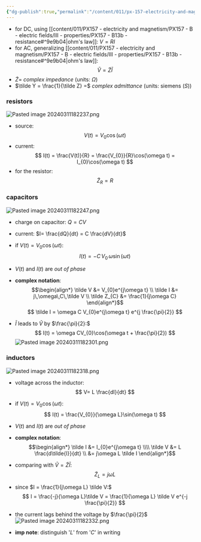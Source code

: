 ```yaml
---
{"dg-publish":true,"permalink":"/content/011/px-157-electricity-and-magnetism/px-157-e-ac-circuits/px-157-e2-complex-impedences/","noteIcon":"1","created":"2025-08-27T13:14:00.169+01:00","updated":"2024-11-26T20:11:16.000+00:00"}
---
```


- for DC, using [[content/011/PX157 - electricity and magnetism/PX157 - B - electric fields/III - properties/PX157 - B13b - resistance#^9e9b04\|ohm's law]]: $V=RI$
- for AC, generalizing [[content/011/PX157 - electricity and magnetism/PX157 - B - electric fields/III - properties/PX157 - B13b - resistance#^9e9b04\|ohm's law]]:
$$
\tilde V = \tilde Z \tilde I
$$
- $\tilde Z =$ *complex impedance* (units: $\Omega$)
- $\tilde Y = \frac{1}{\tilde Z} =$ *complex admittance* (units: siemens ($S$))
### resistors
![Pasted image 20240311182237.png](/img/user/pics/Pasted%20image%2020240311182237.png)
- source:
$$
V(t) = V_{0}\cos(\omega t)
$$
- current:
$$
I(t) = \frac{V(t)}{R} = \frac{V_{0}}{R}\cos(\omega t) = I_{0}\cos(\omega t)
$$
- for the resistor:
$$
\tilde Z_{R}=R
$$
### capacitors
![Pasted image 20240311182247.png](/img/user/pics/Pasted%20image%2020240311182247.png)
- charge on capacitor: $Q=CV$
- current: $I= \frac{dQ}{dt} = C \frac{dV}{dt}$
- if $V(t) = V_{0}\cos(\omega t):$
$$
I(t) = -C\,V_{0}\,\omega\sin(\omega t)
$$
- $V(t)$ and $I(t)$ are *out of phase*

- **complex notation**:
$$\begin{align*}
		\tilde V &= V_{0}e^{j\omega t} \\
		\tilde I &= j\,\omega\,C\,\tilde V \\
		\tilde Z_{C} &= \frac{1}{j\omega C}
	\end{align*}$$
$$
\tilde I = \omega C V_{0}e^{j\omega t} e^{j \frac{\pi}{2}}
$$
- $\tilde I$ leads to $\tilde V$ by $\frac{\pi}{2}:$
$$
I(t) = \omega CV_{0}\cos(\omega t + \frac{\pi}{2})
$$
![Pasted image 20240311182301.png](/img/user/pics/Pasted%20image%2020240311182301.png)
### inductors
![Pasted image 20240311182318.png](/img/user/pics/Pasted%20image%2020240311182318.png)
- voltage across the inductor:
$$
V= L \frac{dI}{dt}
$$
- if $V(t) = V_{0}\cos(\omega t):$
$$
I(t) = \frac{V_{0}}{\omega L}\sin(\omega t)
$$
- $V(t)$ and $I(t)$ are *out of phase*

- **complex notation**:
$$\begin{align*}
		\tilde I &= I_{0}e^{j\omega t} \\\\
		\tilde V &= L \frac{d\tilde{I}}{dt} \\
		&= j\omega L \tilde I
	\end{align*}$$
- comparing with $\tilde V = \tilde Z \tilde I:$
$$
\tilde Z_{L} = j\omega L
$$
- since $I = \frac{1}{j\omega L} \tilde V:$
$$
I = \frac{-j}{\omega L}\tilde V = \frac{1}{\omega L} \tilde V e^{-j \frac{\pi}{2}}
$$
- the current lags behind the voltage by $\frac{\pi}{2}$
![Pasted image 20240311182332.png](/img/user/pics/Pasted%20image%2020240311182332.png)

- **imp note**: distinguish '$L$' from '$C$' in writing